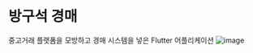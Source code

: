 # 방구석 경매

중고거래 플랫폼을 모방하고 경매 시스템을 넣은 Flutter 어플리케이션
![image](https://github.com/BaekYoungHoon/AuctionStore_Flutter/assets/81205011/7d8a33c6-ee98-4d9a-9b6b-6c8d3e38e56a)

